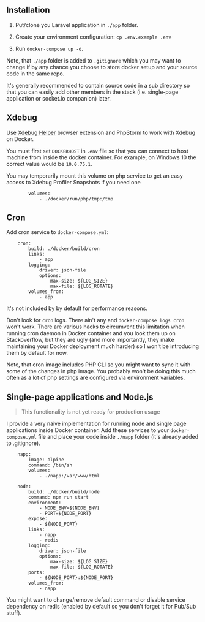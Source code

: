 ## Installation

1. Put/clone you Laravel application in `./app` folder. 

2. Create your environment configuration: `cp .env.example .env`

3. Run `docker-compose up -d`.

Note, that `./app` folder is added to `.gitignore` which you may want to change if by any chance you choose to store docker setup and your source code in the same repo. 

It's generally recommended to contain source code in a sub directory so that you can easily add other members in the stack (i.e. single-page application or socket.io companion) later.

## Xdebug

Use [Xdebug Helper](https://chrome.google.com/webstore/detail/xdebug-helper/eadndfjplgieldjbigjakmdgkmoaaaoc) browser extension and PhpStorm to work with Xdebug on Docker.

You must first set `DOCKERHOST` in `.env` file so that you can connect to host machine from inside the  docker container. For example, on Windows 10 the correct value would be `10.0.75.1`.

You may temporarily mount this volume on php service to get an easy access to Xdebug Profiler Snapshots if you need one

```
        volumes:
            - ./docker/run/php/tmp:/tmp
```

## Cron

Add cron service to `docker-compose.yml`:

```
    cron:
        build: ./docker/build/cron
        links:
            - app
        logging:
            driver: json-file
            options:
                max-size: ${LOG_SIZE}
                max-file: ${LOG_ROTATE}
        volumes_from:
            - app
```

It's not included by by default for performance reasons.

Don't look for `cron` logs. There ain't any and `docker-compose logs cron` won't work. There are various hacks to circumvent this limitation when running cron daemon in Docker container and you look them up on Stackoverflow, but they are ugly (and more importantly, they make maintaining your Docker deployment much harder) so I won't be introducing them by default for now.

Note, that cron image includes PHP CLI so you might want to sync it with some of the changes in php image. You probably won't be doing this much often as a lot of php settings are configured via environment variables.

## Single-page applications and Node.js

> This functionality is not yet ready for production usage

I provide a very naive implementation for running node and single page applications inside Docker container. Add these services to your `docker-compose.yml` file and place your code inside `./napp` folder (it's already added to .gitignore).

```
    napp:
        image: alpine
        command: /bin/sh
        volumes:
            - ./napp:/var/www/html

    node:
        build: ./docker/build/node
        command: npm run start
        environment:
            - NODE_ENV=${NODE_ENV}
            - PORT=${NODE_PORT}
        expose:
            - ${NODE_PORT}
        links:
            - napp
            - redis
        logging:
            driver: json-file
            options:
                max-size: ${LOG_SIZE}
                max-file: ${LOG_ROTATE}
        ports:
            - ${NODE_PORT}:${NODE_PORT}
        volumes_from:
            - napp
```

You might want to change/remove default command or disable service dependency on redis (enabled by default so you don't forget it for Pub/Sub stuff).
